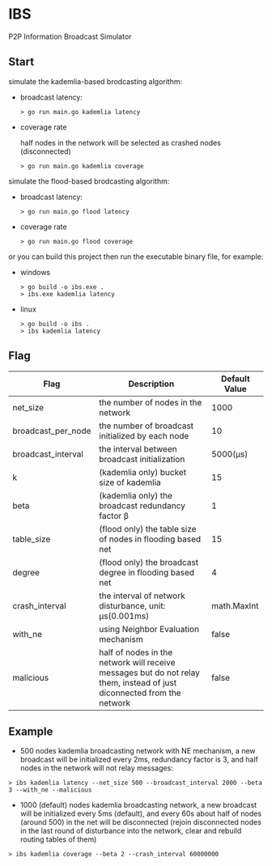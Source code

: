 # IBS
P2P Information Broadcast Simulator

## Start

simulate the kademlia-based brodcasting algorithm:
- broadcast latency:
    ```shell
    > go run main.go kademlia latency
    ```
- coverage rate
    
    half nodes in the network will be selected as crashed nodes (disconnected)
    ```shell
    > go run main.go kademlia coverage
    ```

simulate the flood-based brodcasting algorithm:
- broadcast latency:
    ```shell
    > go run main.go flood latency
    ```
- coverage rate
    ```shell
    > go run main.go flood coverage
    ```

or you can build this project then run the executable binary file, for example:
- windows
    ```shell
    > go build -o ibs.exe .
    > ibs.exe kademlia latency
    ```
- linux
    ```shell
    > go build -o ibs .
    > ibs kademlia latency
    ```
## Flag
| Flag     | Description                                                                                                            | Default Value |
|----------|------------------------------------------------------------------------------------------------------------------------|---------------|
| net_size | the number of nodes in the network                                                                                     | 1000          |
| broadcast_per_node | the number of broadcast initialized by each node                                                                       | 10            |
| broadcast_interval | the interval between broadcast initialization                                                                          | 5000(μs)      |
| k | (kademlia only) bucket size of kademlia                                                                                | 15            |
| beta | (kademlia only) the broadcast redundancy factor β                                                                      | 1             |
|  table_size    | (flood only) the table size of nodes in flooding based net                                                             | 15            |
|  degree | (flood only) the broadcast degree in flooding based net                                                                | 4             |
| crash_interval | the interval of network disturbance, unit: μs(0.001ms)                                                                 | math.MaxInt   |
| with_ne | using Neighbor Evaluation mechanism                                                                                    | false         |
| malicious | half of nodes in the network will receive messages but do not relay them, instead of just diconnected from the network | false         |

## Example
- 500 nodes kademlia broadcasting network with NE mechanism, a new broadcast will be initialized every 2ms, redundancy factor is 3, and half nodes in the network will not relay messages:
```shell
> ibs kademlia latency --net_size 500 --broadcast_interval 2000 --beta 3 --with_ne --malicious
```
- 1000 (default) nodes kademlia broadcasting network, a new broadcast will be initialized every 5ms (default), and every 60s about half of nodes (around 500) in the net will be disconnected (rejoin disconnected nodes in the last round of disturbance into the network, clear and rebuild routing tables of them)
```shell
> ibs kademlia coverage --beta 2 --crash_interval 60000000
```